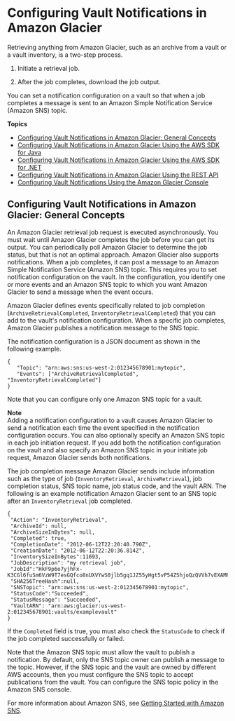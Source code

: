 # Configuring Vault Notifications in Amazon Glacier<a name="configuring-notifications"></a>

Retrieving anything from Amazon Glacier, such as an archive from a vault or a vault inventory, is a two\-step process\. 

1. Initiate a retrieval job\. 

1. After the job completes, download the job output\. 

You can set a notification configuration on a vault so that when a job completes a message is sent to an Amazon Simple Notification Service \(Amazon SNS\) topic\. 

**Topics**
+ [Configuring Vault Notifications in Amazon Glacier: General Concepts](#configuring-notifications.general)
+ [Configuring Vault Notifications in Amazon Glacier Using the AWS SDK for Java](configuring-notifications-sdk-java.md)
+ [Configuring Vault Notifications in Amazon Glacier Using the AWS SDK for \.NET](configuring-notifications-sdk-dotnet.md)
+ [Configuring Vault Notifications in Amazon Glacier Using the REST API](configuring-notifications-rest-api.md)
+ [Configuring Vault Notifications Using the Amazon Glacier Console](configuring-notifications-console.md)

## Configuring Vault Notifications in Amazon Glacier: General Concepts<a name="configuring-notifications.general"></a>

An Amazon Glacier retrieval job request is executed asynchronously\. You must wait until Amazon Glacier completes the job before you can get its output\. You can periodically poll Amazon Glacier to determine the job status, but that is not an optimal approach\. Amazon Glacier also supports notifications\. When a job completes, it can post a message to an Amazon Simple Notification Service \(Amazon SNS\) topic\. This requires you to set notification configuration on the vault\. In the configuration, you identify one or more events and an Amazon SNS topic to which you want Amazon Glacier to send a message when the event occurs\. 

Amazon Glacier defines events specifically related to job completion \(`ArchiveRetrievalCompleted`, `InventoryRetrievalCompleted`\) that you can add to the vault's notification configuration\. When a specific job completes, Amazon Glacier publishes a notification message to the SNS topic\.

 The notification configuration is a JSON document as shown in the following example\. 

```
{    
   "Topic": "arn:aws:sns:us-west-2:012345678901:mytopic",    
   "Events": ["ArchiveRetrievalCompleted", "InventoryRetrievalCompleted"] 
}
```

Note that you can configure only one Amazon SNS topic for a vault\. 

**Note**  
Adding a notification configuration to a vault causes Amazon Glacier to send a notification each time the event specified in the notification configuration occurs\. You can also optionally specify an Amazon SNS topic in each job initiation request\. If you add both the notification configuration on the vault and also specify an Amazon SNS topic in your initiate job request, Amazon Glacier sends both notifications\. 

The job completion message Amazon Glacier sends include information such as the type of job \(`InventoryRetrieval`, `ArchiveRetrieval`\), job completion status, SNS topic name, job status code, and the vault ARN\. The following is an example notification Amazon Glacier sent to an SNS topic after an `InventoryRetrieval` job completed\. 

```
{
 "Action": "InventoryRetrieval",
 "ArchiveId": null,
 "ArchiveSizeInBytes": null,
 "Completed": true,
 "CompletionDate": "2012-06-12T22:20:40.790Z",
 "CreationDate": "2012-06-12T22:20:36.814Z",
 "InventorySizeInBytes":11693,
 "JobDescription": "my retrieval job",
 "JobId":"HkF9p6o7yjhFx-K3CGl6fuSm6VzW9T7esGQfco8nUXVYwS0jlb5gq1JZ55yHgt5vP54ZShjoQzQVVh7vEXAMPLEjobID",
 "SHA256TreeHash":null,
 "SNSTopic": "arn:aws:sns:us-west-2:012345678901:mytopic",
 "StatusCode":"Succeeded",
 "StatusMessage": "Succeeded",
 "VaultARN": "arn:aws:glacier:us-west-2:012345678901:vaults/examplevault"
}
```

If the `Completed` field is true, you must also check the `StatusCode` to check if the job completed successfully or failed\. 

Note that the Amazon SNS topic must allow the vault to publish a notification\. By default, only the SNS topic owner can publish a message to the topic\. However, if the SNS topic and the vault are owned by different AWS accounts, then you must configure the SNS topic to accept publications from the vault\. You can configure the SNS topic policy in the Amazon SNS console\.  

For more information about Amazon SNS, see [Getting Started with Amazon SNS](http://docs.aws.amazon.com/sns/latest/gsg/Welcome.html)\.